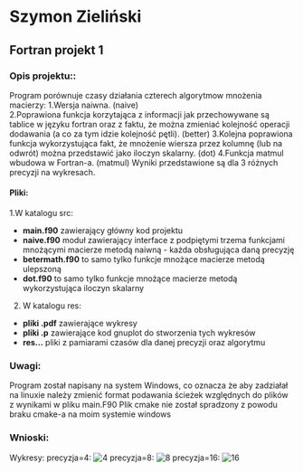 # Szymon Zieliński
## Fortran projekt 1

### Opis projektu::
Program porównuje czasy działania czterech algorytmow mnożenia macierzy: 
1.Wersja naiwna. (naive)    
2.Poprawiona funkcja korzytająca z informacji jak przechowywane są tablice w języku fortran oraz z faktu, że można zmieniać kolejność operacji dodawania (a co za tym idzie kolejność pętli). (better) 
3.Kolejna poprawiona funkcja wykorzystująca fakt, że mnożenie wiersza przez kolumnę (lub na odwrót) można przedstawić jako iloczyn skalarny. (dot) 
4.Funkcja matmul wbudowa w Fortran-a. (matmul) 
Wyniki przedstawione są dla 3 różnych precyzji na wykresach. 

#### Pliki:
1.W katalogu src: 
* **main.f90** zawierający główny kod projektu
* **naive.f90** moduł zawierający interface z podpiętymi trzema funkcjami mnożącymi macierze metodą naiwną - każda obsługująca daną precyzję
* **betermath.f90** to samo tylko funkcje mnożące macierze metodą ulepszoną
* **dot.f90** to samo tylko funkcje mnożące macierze metodą wykorzystująca iloczyn skalarny
2. W katalogu res: 
* **pliki .pdf** zawierające wykresy
* **pliki .p** zawierające kod gnuplot do stworzenia tych wykresów
* **res...** pliki z pamiarami czasów dla danej precyzji oraz algorytmu

### Uwagi:
Program został napisany na system Windows, co oznacza że aby zadziałał na linuxie należy zmienić format podawania ścieżek względnych do plików z wynikami w pliku main.F90 
Plik cmake nie został spradzony z powodu braku cmake-a na moim systemie windows 

### Wnioski:
Wykresy: 
precyzja=4:
![4](https://user-images.githubusercontent.com/44688394/57106963-15508600-6d2f-11e9-94ee-e0ae14303cc0.PNG)
precyzja=8:
![8](https://user-images.githubusercontent.com/44688394/57106805-9fe4b580-6d2e-11e9-9bd2-a84bdc5b0e80.PNG)
precyzja=16:
![16](https://user-images.githubusercontent.com/44688394/57106940-0073f280-6d2f-11e9-8a01-0fc0a40a2804.PNG)
